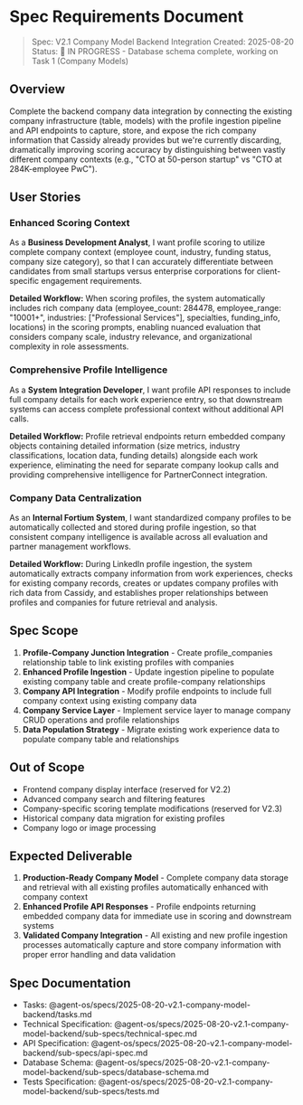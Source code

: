 # Spec Requirements Document

> Spec: V2.1 Company Model Backend Integration
> Created: 2025-08-20
> Status: 🚧 IN PROGRESS - Database schema complete, working on Task 1 (Company Models)

## Overview

Complete the backend company data integration by connecting the existing company infrastructure (table, models) with the profile ingestion pipeline and API endpoints to capture, store, and expose the rich company information that Cassidy already provides but we're currently discarding, dramatically improving scoring accuracy by distinguishing between vastly different company contexts (e.g., "CTO at 50-person startup" vs "CTO at 284K-employee PwC").

## User Stories

### Enhanced Scoring Context

As a **Business Development Analyst**, I want profile scoring to utilize complete company context (employee count, industry, funding status, company size category), so that I can accurately differentiate between candidates from small startups versus enterprise corporations for client-specific engagement requirements.

**Detailed Workflow:** When scoring profiles, the system automatically includes rich company data (employee_count: 284478, employee_range: "10001+", industries: ["Professional Services"], specialties, funding_info, locations) in the scoring prompts, enabling nuanced evaluation that considers company scale, industry relevance, and organizational complexity in role assessments.

### Comprehensive Profile Intelligence

As a **System Integration Developer**, I want profile API responses to include full company details for each work experience entry, so that downstream systems can access complete professional context without additional API calls.

**Detailed Workflow:** Profile retrieval endpoints return embedded company objects containing detailed information (size metrics, industry classifications, location data, funding details) alongside each work experience, eliminating the need for separate company lookup calls and providing comprehensive intelligence for PartnerConnect integration.

### Company Data Centralization  

As an **Internal Fortium System**, I want standardized company profiles to be automatically collected and stored during profile ingestion, so that consistent company intelligence is available across all evaluation and partner management workflows.

**Detailed Workflow:** During LinkedIn profile ingestion, the system automatically extracts company information from work experiences, checks for existing company records, creates or updates company profiles with rich data from Cassidy, and establishes proper relationships between profiles and companies for future retrieval and analysis.

## Spec Scope

1. **Profile-Company Junction Integration** - Create profile_companies relationship table to link existing profiles with companies
2. **Enhanced Profile Ingestion** - Update ingestion pipeline to populate existing company table and create profile-company relationships  
3. **Company API Integration** - Modify profile endpoints to include full company context using existing company data
4. **Company Service Layer** - Implement service layer to manage company CRUD operations and profile relationships
5. **Data Population Strategy** - Migrate existing work experience data to populate company table and relationships

## Out of Scope

- Frontend company display interface (reserved for V2.2)
- Advanced company search and filtering features
- Company-specific scoring template modifications (reserved for V2.3)
- Historical company data migration for existing profiles
- Company logo or image processing

## Expected Deliverable

1. **Production-Ready Company Model** - Complete company data storage and retrieval with all existing profiles automatically enhanced with company context
2. **Enhanced Profile API Responses** - Profile endpoints returning embedded company data for immediate use in scoring and downstream systems
3. **Validated Company Integration** - All existing and new profile ingestion processes automatically capture and store company information with proper error handling and data validation

## Spec Documentation

- Tasks: @agent-os/specs/2025-08-20-v2.1-company-model-backend/tasks.md
- Technical Specification: @agent-os/specs/2025-08-20-v2.1-company-model-backend/sub-specs/technical-spec.md
- API Specification: @agent-os/specs/2025-08-20-v2.1-company-model-backend/sub-specs/api-spec.md
- Database Schema: @agent-os/specs/2025-08-20-v2.1-company-model-backend/sub-specs/database-schema.md
- Tests Specification: @agent-os/specs/2025-08-20-v2.1-company-model-backend/sub-specs/tests.md
